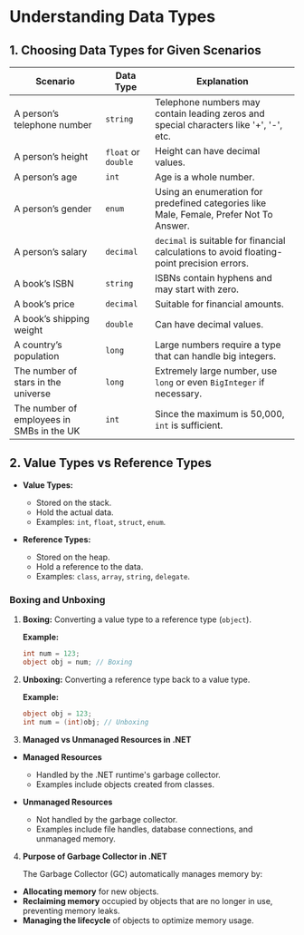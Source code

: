 # Understanding Data Types

## 1. Choosing Data Types for Given Scenarios

| Scenario | Data Type | Explanation |
|----------|-----------|-------------|
| A person’s telephone number | `string` | Telephone numbers may contain leading zeros and special characters like '+', '-', etc. |
| A person’s height | `float` or `double` | Height can have decimal values. |
| A person’s age | `int` | Age is a whole number. |
| A person’s gender | `enum` | Using an enumeration for predefined categories like Male, Female, Prefer Not To Answer. |
| A person’s salary | `decimal` | `decimal` is suitable for financial calculations to avoid floating-point precision errors. |
| A book’s ISBN | `string` | ISBNs contain hyphens and may start with zero. |
| A book’s price | `decimal` | Suitable for financial amounts. |
| A book’s shipping weight | `double` | Can have decimal values. |
| A country’s population | `long` | Large numbers require a type that can handle big integers. |
| The number of stars in the universe | `long` | Extremely large number, use `long` or even `BigInteger` if necessary. |
| The number of employees in SMBs in the UK | `int` | Since the maximum is 50,000, `int` is sufficient. |

## 2. Value Types vs Reference Types

- **Value Types:**
    - Stored on the stack.
    - Hold the actual data.
    - Examples: `int`, `float`, `struct`, `enum`.

- **Reference Types:**
    - Stored on the heap.
    - Hold a reference to the data.
    - Examples: `class`, `array`, `string`, `delegate`.

### **Boxing and Unboxing**

1. **Boxing:** Converting a value type to a reference type (`object`).

   **Example:**

    ```csharp
    int num = 123;
    object obj = num; // Boxing
    ```

2. **Unboxing:** Converting a reference type back to a value type.

   **Example:**

    ```csharp
    object obj = 123;
    int num = (int)obj; // Unboxing
    ```

3. **Managed vs Unmanaged Resources in .NET**

  - **Managed Resources**
    - Handled by the .NET runtime's garbage collector.
    - Examples include objects created from classes.

  - **Unmanaged Resources**
    - Not handled by the garbage collector.
    - Examples include file handles, database connections, and unmanaged memory.

4. **Purpose of Garbage Collector in .NET**

   The Garbage Collector (GC) automatically manages memory by:

  - **Allocating memory** for new objects.
  - **Reclaiming memory** occupied by objects that are no longer in use, preventing memory leaks.
  - **Managing the lifecycle** of objects to optimize memory usage.
